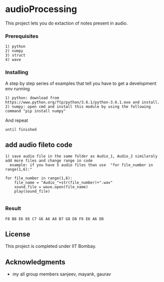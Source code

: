 # audioProcessing

This project lets you do extaction of notes present in audio.



### Prerequisites


```
1) python
2) numpy
3) struct
4) wave
```

### Installing

A step by step series of examples that tell you have to get a development env running

```
1) python: download from https://www.python.org/ftp/python/3.6.1/python-3.6.1.exe and install.
2) numpy: open cmd and install this module by using the following command "pip install numpy"

```

And repeat

```
until finished
```



## add audio fileto code 


```
1) save audio file in the same folder as Audio_1, Audio_2 similaraly add more files and change range in code 
  example: if you have 5 audio files than use  "for file_number in range(1,6):"

for file_number in range(1,6):
    file_name = "Audio_"+str(file_number)+".wav"
    sound_file = wave.open(file_name)
    play(sound_file)
    
```

### Result
```
F8 B8 E6 E6 C7 G6 A6 A8 B7 G8 D8 F6 E6 A6 D8 
``` 

## License

This project is completed under IIT Bombay.

## Acknowledgments

* my all group members sanjeev, mayank, gaurav



